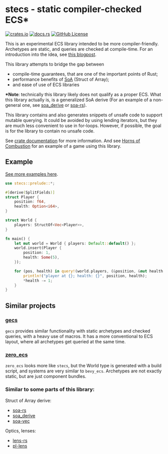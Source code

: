 # stecs - static compiler-checked ECS\*

[![crates.io](https://img.shields.io/crates/v/stecs.svg)](https://crates.io/crates/stecs)
[![docs.rs](https://img.shields.io/docsrs/stecs)](https://docs.rs/stecs/latest/)
[![GitHub License](https://img.shields.io/github/license/Nertsal/stecs)](https://choosealicense.com/licenses/mit/)

This is an experimental ECS library intended to be more compiler-friendly. Archetypes are static, and queries are checked at compile-time. For an introduction into the idea, see [this blogpost](https://nertsal.github.io/blog/so-i-wrote-my-own-ecs/).

This library attempts to bridge the gap between
- compile-time guarantees, that are one of the important points of Rust;
- performance benefits of [SoA](https://en.wikipedia.org/wiki/AoS_and_SoA) (Struct of Array);
- and ease of use of ECS libraries

**\*Note**: technically this library likely does not qualify as a proper ECS.
What this library actually is, is a generalized SoA derive
(For an example of a non-general one, see [soa_derive](https://crates.io/crates/soa_derive) or [soa-rs](https://crates.io/crates/soa-rs)).

This library contains and also generates snippets of unsafe code to support mutable querying.
It could be avoided by using lending iterators, but they are much less convenient to use in for-loops.
However, if possible, the goal is for the library to contain no unsafe code.

See [crate documentation](https://docs.rs/stecs/) for more information. And see [Horns of Combustion](https://github.com/Nertsal/horns-of-combustion) for an example of a game using this library.

## Example

[See more examples here](examples/).

```rust
use stecs::prelude::*;

#[derive(SplitFields)]
struct Player {
    position: f64,
    health: Option<i64>,
}

struct World {
    players: StructOf<Vec<Player>>,
}

fn main() {
    let mut world = World { players: Default::default() };
    world.insert(Player {
        position: 1,
        health: Some(5),
    });

    for (pos, health) in query!(world.players, (&position, &mut health.Get.Some)) {
        println!("player at {}; health: {}", position, health);
        *health -= 1;
    }
}
```

## Similar projects

### [gecs](https://crates.io/crates/gecs)

`gecs` provides similar functionality with static archetypes and checked queries, with a heavy use of macros. It has a more conventional to ECS layout, where all archetypes get queried at the same time. 

### [zero_ecs](https://crates.io/crates/zero_ecs)

`zero_ecs` looks more like `stecs`, but the World type is generated with a build script, and systems are very similar to `bevy_ecs`. Archetypes are not exactly static, but are just component bundles.

### Similar to some parts of this library:
Struct of Array derive:
- [soa-rs](https://crates.io/crates/soa-rs)
- [soa_derive](https://crates.io/crates/soa_derive)
- [soa-vec](https://crates.io/crates/soa-vec)

Optics, lenses:
- [lens-rs](https://crates.io/crates/lens-rs)
- [pl-lens](https://crates.io/crates/pl-lens)
